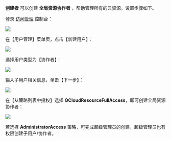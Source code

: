  **创建者** 可以创建 **全局资源协作者** ，帮助管理所有的云资源。设置步骤如下。

登录 [访问管理](http://console.tce.fsphere.cn/cam) 控制台：

![](http://imgcache.tcecqpoc.fsphere.cn/image/main.qcloudimg.com/raw/3c19362ea65862bd9b70ad09f2f06acc.png)

在【用户管理】菜单页，点击【新建用户】：

![](http://imgcache.tcecqpoc.fsphere.cn/image/main.qcloudimg.com/raw/6f1ea9ffa1c0bfea366cedbc5afa71d6.png)

选择用户类型为【协作者】：

![](http://imgcache.tcecqpoc.fsphere.cn/image/main.qcloudimg.com/raw/758570da817fe1d9e6fc3d3680f1d657.png)

输入子用户相关信息，单击【下一步】：

![](http://imgcache.tcecqpoc.fsphere.cn/image/main.qcloudimg.com/raw/4a1ffbb8fe1e77311c0a97f29ffcb564.png)

在【从策略列表中授权】选择 **QCloudResourceFullAccess**，即可创建全局资源协作者：

![](http://imgcache.tcecqpoc.fsphere.cn/image/main.qcloudimg.com/raw/4830f45dc7e567be2b18fecf922df489.png)

若选择 **AdministratorAccess** 策略，可完成超级管理员的创建，超级管理员也有权限创建子用户/协作者。
